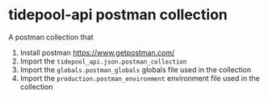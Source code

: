 tidepool-api postman collection
=====

A postman collection that 

1. Install postman https://www.getpostman.com/
2. Import the `tidepool_api.json.postman_collection`
3. Import the `globals.postman_globals` globals file used in the collection
4. Import the `production.postman_environment` environment file used in the collection

